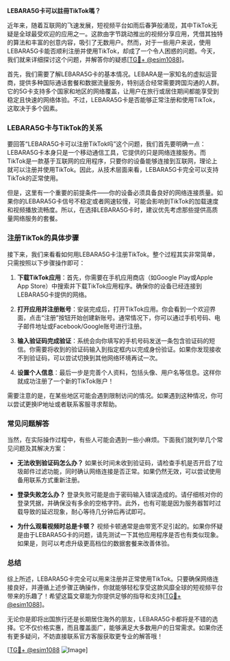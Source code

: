 **LEBARA5G卡可以註冊TikTok嗎？**

近年来，随着互联网的飞速发展，短视频平台如雨后春笋般涌现，其中TikTok无疑是全球最受欢迎的应用之一。这款由字节跳动推出的视频分享应用，凭借其独特的算法和丰富的创意内容，吸引了无数用户。然而，对于一些用户来说，使用LEBARA5G卡能否顺利注册并使用TikTok，却成了一个令人困惑的问题。今天，我们就来详细探讨这个问题，并解答你的疑惑[[TG💪+ @esim1088](https://t.me/s/esim1088)]。

首先，我们需要了解LEBARA5G卡的基本情况。LEBARA是一家知名的虚拟运营商，提供多种国际通话套餐和数据流量服务，特别适合经常需要跨国沟通的人群。它的5G卡支持多个国家和地区的网络覆盖，让用户在旅行或居住期间都能享受到稳定且快速的网络体验。不过，LEBARA5G卡是否能够正常注册和使用TikTok，这取决于多个因素。

### LEBARA5G卡与TikTok的关系

要回答“LEBARA5G卡可以注册TikTok吗”这个问题，我们首先要明确一点：LEBARA5G卡本身只是一个移动通信工具，它提供的只是网络连接服务。而TikTok是一款基于互联网的应用程序，只要你的设备能够连接到互联网，理论上就可以注册并使用TikTok。因此，从技术层面来看，LEBARA5G卡完全可以支持TikTok的正常使用。

但是，这里有一个重要的前提条件——你的设备必须具备良好的网络连接质量。如果你的LEBARA5G卡信号不稳定或者网速较慢，可能会影响到TikTok的加载速度和视频播放流畅度。所以，在选择LEBARA5G卡时，建议优先考虑那些提供高质量网络服务的套餐。

### 注册TikTok的具体步骤

接下来，我们来看看如何用LEBARA5G卡注册TikTok。整个过程其实非常简单，只需按照以下步骤操作即可：

1. **下载TikTok应用**：首先，你需要在手机应用商店（如Google Play或Apple App Store）中搜索并下载TikTok应用程序。确保你的设备已经连接到LEBARA5G卡提供的网络。

2. **打开应用并注册账号**：安装完成后，打开TikTok应用。你会看到一个欢迎界面，点击“注册”按钮开始创建新账号。通常情况下，你可以通过手机号码、电子邮件地址或Facebook/Google账号进行注册。

3. **输入验证码完成验证**：系统会向你填写的手机号码发送一条包含验证码的短信。你需要将收到的验证码输入到指定框内以完成身份验证。如果你发现接收不到验证码，可以尝试切换到其他网络环境再试一次。

4. **设置个人信息**：最后一步是完善个人资料，包括头像、用户名等信息。这样你就成功注册了一个新的TikTok账户！

需要注意的是，在某些地区可能会遇到限制访问的情况。如果遇到这种情况，你可以尝试更换IP地址或者联系客服寻求帮助。

### 常见问题解答

当然，在实际操作过程中，有些人可能会遇到一些小麻烦。下面我们就列举几个常见问题及其解决方案：

- **无法收到验证码怎么办？**
  如果长时间未收到验证码，请检查手机是否开启了垃圾邮件过滤功能，同时确认网络连接是否正常。如果仍然无效，可以尝试使用备用联系方式重新注册。

- **登录失败怎么办？**
  登录失败可能是由于密码输入错误造成的。请仔细核对你的登录凭据，并确保没有多余的空格字符。此外，也有可能是因为服务器暂时过载导致的延迟现象，耐心等待几分钟后再试即可。

- **为什么观看视频时总是卡顿？**
  视频卡顿通常是由带宽不足引起的。如果你怀疑是由于LEBARA5G卡的问题，请先测试一下其他应用程序是否也有类似现象。如果是，则可以考虑升级更高档位的数据套餐来改善体验。

### 总结

综上所述，LEBARA5G卡完全可以用来注册并正常使用TikTok。只要确保网络连接良好，并遵循上述步骤正确操作，你就能够轻松享受这款风靡全球的短视频平台带来的乐趣了！希望这篇文章能为你提供足够的指导和支持[[TG💪+ @esim1088](https://t.me/s/esim1088)]。

无论你是即将出国旅行还是长期居住海外的朋友，LEBARA5G卡都将是不错的选择。它不仅价格实惠，而且覆盖面广，能够满足大多数用户的日常需求。如果你还有更多疑问，不妨直接联系官方客服获取更专业的解答哦！

[[TG💪+ @esim1088](https://t.me/s/esim1088) ![Image](https://i.postimg.cc/4NQfJmqS/Snipaste-2025-05-13-00-14-12.png)]
